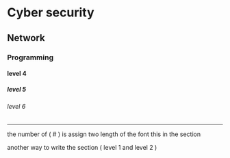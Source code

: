 # Cyber security 
## Network 
### Programming 
#### level 4
##### level 5 
###### level 6

________

the number of ( # ) is assign two length of the font this in the section 

another way to write the section ( level 1 and level 2 ) 
